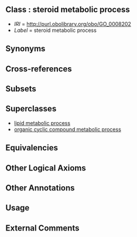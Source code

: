 
## Class : steroid metabolic process

 * *IRI* = http://purl.obolibrary.org/obo/GO_0008202
 * *Label* = steroid metabolic process

## Synonyms


## Cross-references


## Subsets


## Superclasses

 * [lipid metabolic process](../../GO/29/GO_0006629.md)
 * [organic cyclic compound metabolic process](../../GO/60/GO_1901360.md)

## Equivalencies


## Other Logical Axioms


## Other Annotations


## Usage


## External Comments


